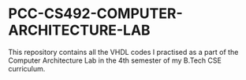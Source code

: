 # PCC-CS492-COMPUTER-ARCHITECTURE-LAB
This repository contains all the VHDL codes I practised as a part of the Computer Architecture Lab in the 4th semester of my B.Tech CSE curriculum. 
